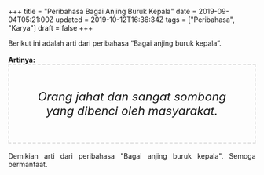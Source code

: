 +++
title = "Peribahasa Bagai Anjing Buruk Kepala"
date = 2019-09-04T05:21:00Z
updated = 2019-10-12T16:36:34Z
tags = ["Peribahasa", "Karya"]
draft = false
+++

<div dir="ltr" style="text-align: left;" trbidi="on"><div style="text-align: justify;">Berikut ini adalah arti dari peribahasa “Bagai anjing buruk kepala”.</div><br /><div style="text-align: justify;"><b>Artinya:</b></div><div style="border: 2px dashed #ddd; font-size: 24px; height: auto; margin: 0 auto; padding: 50px; text-align: center; width: auto;"><i>Orang jahat dan sangat sombong yang dibenci oleh masyarakat.</i></div><div style="text-align: justify;"><br /></div><div style="text-align: justify;">Demikian arti dari peribahasa "Bagai anjing buruk kepala". Semoga bermanfaat.</div></div>
